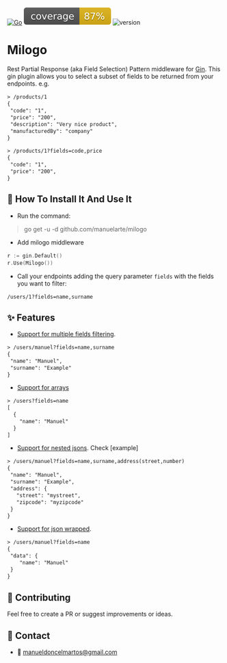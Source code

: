 [![Go](https://github.com/manuelarte/milogo/actions/workflows/go.yml/badge.svg)](https://github.com/manuelarte/milogo/actions/workflows/go.yml)
![coverage](https://raw.githubusercontent.com/manuelarte/milogo/badges/.badges/main/coverage.svg)
![version](https://img.shields.io/github/v/release/manuelarte/milogo)
# Milogo
Rest Partial Response (aka Field Selection) Pattern middleware for [Gin](https://gin-gonic.com/). This gin plugin allows you to select a subset of fields to be returned from your endpoints.
e.g.
```
> /products/1
{
 "code": "1",
 "price": "200",
 "description": "Very nice product",
 "manufacturedBy": "company"
}
```
```
> /products/1?fields=code,price
{
 "code": "1",
 "price": "200",
}
```

## 📝 How To Install It And Use It

- Run the command:

> go get -u -d github.com/manuelarte/milogo

- Add milogo middleware
```go
r := gin.Default()
r.Use(Milogo())
```

- Call your endpoints adding the query parameter `fields` with the fields you want to filter:
```
/users/1?fields=name,surname
```

## ✨ Features

- [Support for multiple fields filtering](./examples/simple). 

```
> /users/manuel?fields=name,surname
{
 "name": "Manuel",
 "surname": "Example"
}
```

- [Support for arrays](./examples/simple-array)

```
> /users?fields=name
[
  {
    "name": "Manuel"
  }
]
```

- [Support for nested jsons](./examples/nested). Check [example]

```
> /users/manuel?fields=name,surname,address(street,number)
{
 "name": "Manuel",
 "surname": "Example",
 "address": {
   "street": "mystreet",
   "zipcode": "myzipcode"
 }
}
```

- [Support for json wrapped](./examples/wrapped). 
```
> /users/manuel?fields=name
{
 "data": {
    "name": "Manuel"
 }
}
```

## 🤝 Contributing

Feel free to create a PR or suggest improvements or ideas.

## 🔗 Contact

- 📧 manueldoncelmartos@gmail.com
